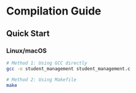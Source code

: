 # Compilation Guide

## Quick Start

### Linux/macOS
```bash
# Method 1: Using GCC directly
gcc -o student_management student_management.c

# Method 2: Using Makefile
make
